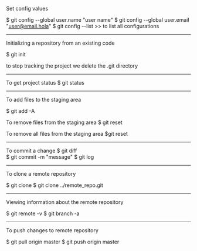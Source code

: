 Set config values

$ git config --global user.name "user name"
$ git config --global user.email "user@email.hola"
$ git config --list >> to list all configurations

------------------------------------

Initializing a repository from an existing code

$ git init

to stop tracking the project we delete the .git directory

------------------------------------

To get project status 
$ git status

------------------------------------

To add files to the staging area

$ git add -A

To remove files from the staging area
$ git reset <files>

To remove all files from the staging area
$git reset

--------------------------------------

To commit a change
$ git diff  
$ git commit -m "message"
$ git log

--------------------------------------

To clone a remote repository 

$ git clone <url> <where to clone>
$ git clone ../remote_repo.git

--------------------------------------

Viewing information about the remote repository

$ git remote -v 
$ git branch -a 

--------------------------------------

To push changes to remote repository

$ git pull origin master
$ git push origin master